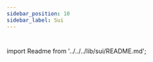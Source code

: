 ```yaml
---
sidebar_position: 10
sidebar_label: Sui
---
```

#

import Readme from '../../../lib/sui/README.md';

<Readme />
